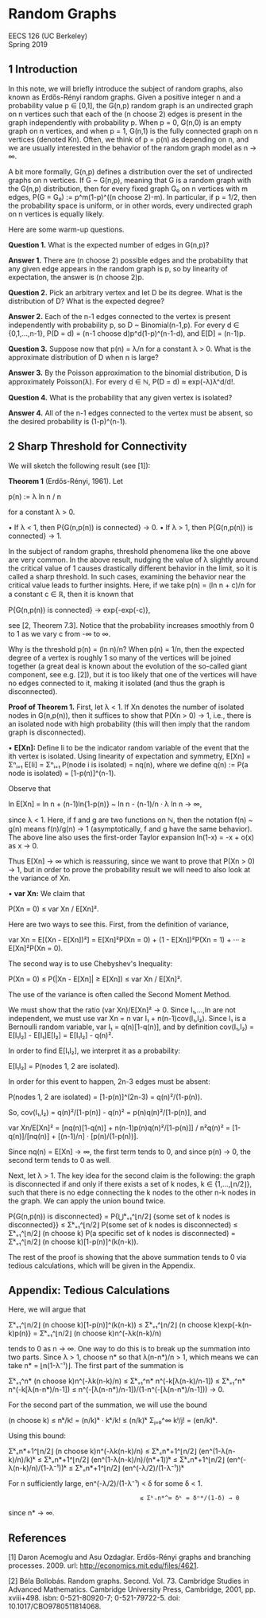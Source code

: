 # Random Graphs

EECS 126 (UC Berkeley)  
Spring 2019

## 1 Introduction

In this note, we will briefly introduce the subject of random graphs, also known as Erdős-Rényi random graphs. Given a positive integer n and a probability value p ∈ [0,1], the G(n,p) random graph is an undirected graph on n vertices such that each of the (n choose 2) edges is present in the graph independently with probability p. When p = 0, G(n,0) is an empty graph on n vertices, and when p = 1, G(n,1) is the fully connected graph on n vertices (denoted Kn). Often, we think of p = p(n) as depending on n, and we are usually interested in the behavior of the random graph model as n → ∞.

A bit more formally, G(n,p) defines a distribution over the set of undirected graphs on n vertices. If G ~ G(n,p), meaning that G is a random graph with the G(n,p) distribution, then for every fixed graph G₀ on n vertices with m edges, P(G = G₀) := p^m(1-p)^((n choose 2)-m). In particular, if p = 1/2, then the probability space is uniform, or in other words, every undirected graph on n vertices is equally likely.

Here are some warm-up questions.

**Question 1.** What is the expected number of edges in G(n,p)?

**Answer 1.** There are (n choose 2) possible edges and the probability that any given edge appears in the random graph is p, so by linearity of expectation, the answer is (n choose 2)p.

**Question 2.** Pick an arbitrary vertex and let D be its degree. What is the distribution of D? What is the expected degree?

**Answer 2.** Each of the n-1 edges connected to the vertex is present independently with probability p, so D ~ Binomial(n-1,p). For every d ∈ {0,1,...,n-1}, P(D = d) = (n-1 choose d)p^d(1-p)^(n-1-d), and E[D] = (n-1)p.

**Question 3.** Suppose now that p(n) = λ/n for a constant λ > 0. What is the approximate distribution of D when n is large?

**Answer 3.** By the Poisson approximation to the binomial distribution, D is approximately Poisson(λ). For every d ∈ ℕ, P(D = d) ≈ exp(-λ)λ^d/d!.

**Question 4.** What is the probability that any given vertex is isolated?

**Answer 4.** All of the n-1 edges connected to the vertex must be absent, so the desired probability is (1-p)^(n-1).

## 2 Sharp Threshold for Connectivity

We will sketch the following result (see [1]):

**Theorem 1** (Erdős-Rényi, 1961). Let

p(n) := λ ln n / n

for a constant λ > 0.

• If λ < 1, then P{G(n,p(n)) is connected} → 0.
• If λ > 1, then P{G(n,p(n)) is connected} → 1.

In the subject of random graphs, threshold phenomena like the one above are very common. In the above result, nudging the value of λ slightly around the critical value of 1 causes drastically different behavior in the limit, so it is called a sharp threshold. In such cases, examining the behavior near the critical value leads to further insights. Here, if we take p(n) = (ln n + c)/n for a constant c ∈ ℝ, then it is known that

P{G(n,p(n)) is connected} → exp{-exp(-c)},

see [2, Theorem 7.3]. Notice that the probability increases smoothly from 0 to 1 as we vary c from -∞ to ∞.

Why is the threshold p(n) = (ln n)/n? When p(n) = 1/n, then the expected degree of a vertex is roughly 1 so many of the vertices will be joined together (a great deal is known about the evolution of the so-called giant component, see e.g. [2]), but it is too likely that one of the vertices will have no edges connected to it, making it isolated (and thus the graph is disconnected).

**Proof of Theorem 1.** First, let λ < 1. If Xn denotes the number of isolated nodes in G(n,p(n)), then it suffices to show that P(Xn > 0) → 1, i.e., there is an isolated node with high probability (this will then imply that the random graph is disconnected).

• **E[Xn]:** Define Ii to be the indicator random variable of the event that the ith vertex is isolated. Using linearity of expectation and symmetry, E[Xn] = Σⁿᵢ₌₁ E[Ii] = Σⁿᵢ₌₁ P(node i is isolated) = nq(n), where we define q(n) := P(a node is isolated) = [1-p(n)]^(n-1).

  Observe that
  
  ln E[Xn] = ln n + (n-1)ln{1-p(n)} ~ ln n - (n-1)/n · λ ln n → ∞,
  
  since λ < 1. Here, if f and g are two functions on ℕ, then the notation f(n) ~ g(n) means f(n)/g(n) → 1 (asymptotically, f and g have the same behavior). The above line also uses the first-order Taylor expansion ln(1-x) = -x + o(x) as x → 0.
  
  Thus E[Xn] → ∞ which is reassuring, since we want to prove that P(Xn > 0) → 1, but in order to prove the probability result we will need to also look at the variance of Xn.

• **var Xn:** We claim that
  
  P(Xn = 0) ≤ var Xn / E[Xn]².
  
  Here are two ways to see this. First, from the definition of variance,
  
  var Xn = E[(Xn - E[Xn])²]
         = E[Xn]²P(Xn = 0) + (1 - E[Xn])²P(Xn = 1) + ···
         ≥ E[Xn]²P(Xn = 0).
  
  The second way is to use Chebyshev's Inequality:
  
  P(Xn = 0) ≤ P(|Xn - E[Xn]| ≥ E[Xn]) ≤ var Xn / E[Xn]².
  
  The use of the variance is often called the Second Moment Method.
  
  We must show that the ratio (var Xn)/E[Xn]² → 0. Since I₁,...,In are not independent, we must use var Xn = n var I₁ + n(n-1)cov(I₁,I₂). Since I₁ is a Bernoulli random variable, var I₁ = q(n)[1-q(n)], and by definition cov(I₁,I₂) = E[I₁I₂] - E[I₁]E[I₂] = E[I₁I₂] - q(n)².
  
  In order to find E[I₁I₂], we interpret it as a probability:
  
  E[I₁I₂] = P(nodes 1, 2 are isolated).
  
  In order for this event to happen, 2n-3 edges must be absent:
  
  P(nodes 1, 2 are isolated) = [1-p(n)]^(2n-3) = q(n)²/(1-p(n)).
  
  So, cov(I₁,I₂) = q(n)²/[1-p(n)] - q(n)² = p(n)q(n)²/[1-p(n)], and
  
  var Xn/E[Xn]² = [nq(n)[1-q(n)] + n(n-1)p(n)q(n)²/[1-p(n)]] / n²q(n)²
                = [1-q(n)]/[nq(n)] + [(n-1)/n] · [p(n)/(1-p(n))].
  
  Since nq(n) = E[Xn] → ∞, the first term tends to 0, and since p(n) → 0, the second term tends to 0 as well.

Next, let λ > 1. The key idea for the second claim is the following: the graph is disconnected if and only if there exists a set of k nodes, k ∈ {1,...,⌊n/2⌋}, such that there is no edge connecting the k nodes to the other n-k nodes in the graph. We can apply the union bound twice.

P{G(n,p(n)) is disconnected} = P{⋃ᵏ₌₁^⌊n/2⌋ {some set of k nodes is disconnected}}
                               ≤ Σᵏ₌₁^⌊n/2⌋ P(some set of k nodes is disconnected)
                               ≤ Σᵏ₌₁^⌊n/2⌋ (n choose k) P(a specific set of k nodes is disconnected)
                               = Σᵏ₌₁^⌊n/2⌋ (n choose k)[1-p(n)]^(k(n-k)).

The rest of the proof is showing that the above summation tends to 0 via tedious calculations, which will be given in the Appendix.

## Appendix: Tedious Calculations

Here, we will argue that

Σᵏ₌₁^⌊n/2⌋ (n choose k)[1-p(n)]^(k(n-k)) ≤ Σᵏ₌₁^⌊n/2⌋ (n choose k)exp{-k(n-k)p(n)}
                                         = Σᵏ₌₁^⌊n/2⌋ (n choose k)n^(-λk(n-k)/n)

tends to 0 as n → ∞. One way to do this is to break up the summation into two parts. Since λ > 1, choose n* so that λ(n-n*)/n > 1, which means we can take n* = ⌊n(1-λ⁻¹)⌋. The first part of the summation is

Σᵏ₌₁^n* (n choose k)n^(-λk(n-k)/n) ≤ Σᵏ₌₁^n* n^(-k[λ(n-k)/n-1]) ≤ Σᵏ₌₁^n* n^(-k[λ(n-n*)/n-1])
                                    ≤ n^(-[λ(n-n*)/n-1])/(1-n^(-[λ(n-n*)/n-1])) → 0.

For the second part of the summation, we will use the bound

(n choose k) ≤ nᵏ/k! = (n/k)ᵏ · kᵏ/k! ≤ (n/k)ᵏ Σⱼ₌₀^∞ kʲ/j! = (en/k)ᵏ.

Using this bound:

Σᵏ₌n*+1^⌊n/2⌋ (n choose k)n^(-λk(n-k)/n) ≤ Σᵏ₌n*+1^⌊n/2⌋ (en^(1-λ(n-k)/n)/k)ᵏ
                                         ≤ Σᵏ₌n*+1^⌊n/2⌋ (en^(1-λ(n-k)/n)/(n*+1))ᵏ
                                         ≤ Σᵏ₌n*+1^⌊n/2⌋ (en^(-λ(n-k)/n)/(1-λ⁻¹))ᵏ
                                         ≤ Σᵏ₌n*+1^⌊n/2⌋ (en^(-λ/2)/(1-λ⁻¹))ᵏ

For n sufficiently large, en^(-λ/2)/(1-λ⁻¹) < δ for some δ < 1.

                                         ≤ Σᵏ₌n*^∞ δᵏ = δⁿ*/(1-δ) → 0

since n* → ∞.

## References

[1] Daron Acemoglu and Asu Ozdaglar. Erdős-Rényi graphs and branching processes. 2009. url: http://economics.mit.edu/files/4621.

[2] Béla Bollobás. Random graphs. Second. Vol. 73. Cambridge Studies in Advanced Mathematics. Cambridge University Press, Cambridge, 2001, pp. xviii+498. isbn: 0-521-80920-7; 0-521-79722-5. doi: 10.1017/CBO9780511814068.